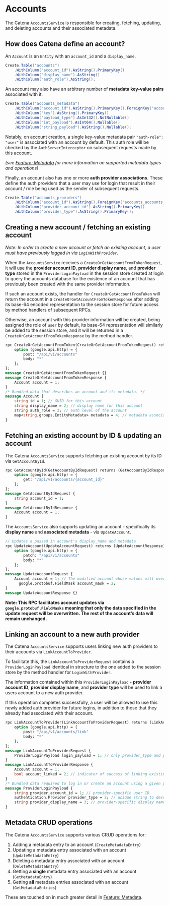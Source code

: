 # Accounts

The Catena `AccountsService` is responsible for creating, fetching, updating, and deleting accounts and their associated metadata.

## How does Catena define an account?

An `Account` is an `Entity` with an `account_id` and a `display_name`.

```csharp
Create.Table("accounts")
    .WithColumn("account_id").AsString().PrimaryKey()
    .WithColumn("display_name").AsString()
    .WithColumn("auth_role").AsString();
```

An account may also have an arbitrary number of **metadata key-value pairs** associated with it.

```csharp
Create.Table("accounts_metadata")
    .WithColumn("account_id").AsString().PrimaryKey().ForeignKey("accounts_accounts_metadata", "accounts", "account_id")
    .WithColumn("key").AsString().PrimaryKey()
    .WithColumn("payload_type").AsInt32().NotNullable()
    .WithColumn("int_payload").AsInt64().Nullable()
    .WithColumn("string_payload").AsString().Nullable();
```

Notably, on account creation, a single key-value metadata pair `"auth-role": "user"` is associated with an account by default. This auth role will be checked by the `AuthServerInterceptor` on subsequent requests made by this account.

*(see [Feature: Metadata](Metadata.md) for more information on supported metadata types and operations)*

Finally, an account also has one or more **auth provider associations**. These define the auth providers that a user may use for login that result in their account / role being used as the sender of subsequent requests.

```csharp
Create.Table("accounts_providers")
    .WithColumn("account_id").AsString().ForeignKey("accounts_accounts_providers", "accounts", "account_id")
    .WithColumn("provider_account_id").AsString().PrimaryKey()
    .WithColumn("provider_type").AsString().PrimaryKey();
```

## Creating a new account / fetching an existing account

*Note: In order to create a new account or fetch an existing account, a user must have previously logged in via `LoginWithProvider`.*

When the `AccountsService` receives a `CreateOrGetAccountFromTokenRequest`, it will use the **provider account ID**, **provider display name**, and **provider type** stored in the `ProviderLoginPayload` in the session store created at login to query the accounts database for the existence of an account that has previously been created with the same provider information.

If such an account exists, the handler for `CreateOrGetAccountFromToken` will return the account in a `CreateOrGetAccountFromTokenResponse` after adding its base-64 encoded representation to the session store for future access by method handlers of subsequent RPCs.

Otherwise, an account with this provider information will be created, being assigned the role of `user` by default, its base-64 representation will similarly be added to the session store, and it will be returned in a `CreateOrGetAccountFromTokenResponse` by the method handler.

```protobuf
rpc CreateOrGetAccountFromToken(CreateOrGetAccountFromTokenRequest) returns (CreateOrGetAccountFromTokenResponse) {
    option (google.api.http) = {
        post: "/api/v1/accounts"
        body: "*"
    };
};
message CreateOrGetAccountFromTokenRequest {}
message CreateOrGetAccountFromTokenResponse {
    Account account = 1;
}
/* Bundled data that describes an account and its metadata. */
message Account {
    string id = 1; // GUID for this account
    string display_name = 2; // display name for this account
    string auth_role = 3; // auth level of the account
    map<string,groups.EntityMetadata> metadata = 4; // metadata associated with the account
}
```

## Fetching an existing account by ID & updating an account

The Catena `AccountsService` supports fetching an existing account by its ID via `GetAccountById`.

```protobuf
rpc GetAccountById(GetAccountByIdRequest) returns (GetAccountByIdResponse) {
    option (google.api.http) = {
        get: "/api/v1/accounts/{account_id}"
    };
};
message GetAccountByIdRequest {
    string account_id = 1;
}
message GetAccountByIdResponse {
    Account account = 1;
}
```

The `AccountsService` also supports updating an account - specifically its **display name** and **associated metadata** - via `UpdateAccount`.

```protobuf
// Updates a passed in account's display_name and metadata 
rpc UpdateAccount(UpdateAccountRequest) returns (UpdateAccountResponse) {
    option (google.api.http) = {
        patch: "/api/v1/accounts"
        body: "*"
    };
};
message UpdateAccountRequest {
    Account account = 1; // The modified account whose values will overwrite those currently in the database
	  google.protobuf.FieldMask account_mask = 2;
}
message UpdateAccountResponse {}
```

**Note: This RPC facilitates account updates via `google.protobuf.FieldMasks` meaning that only the data specified in the update request will be overwritten. The rest of the account’s data will remain unchanged.**

## Linking an account to a new auth provider

The Catena `AccountsService` supports users linking new auth providers to their accounts via `LinkAccountToProvider`.

To facilitate this, the `LinkAccountToProviderRequest` contains a `ProviderLoginPayload` identical in structure to the one added to the session store by the method handler for `LoginWithProvider`.

The information contained within this `ProviderLoginPayload` - **provider account ID**, **provider display name**, and **provider type** will be used to link a users account to a new auth provider.

If this operation completes successfully, a user will be allowed to use this newly added auth provider for future logins, in addition to those that they already had associated with their account.

```protobuf
rpc LinkAccountToProvider(LinkAccountToProviderRequest) returns (LinkAccountToProviderResponse) {
    option (google.api.http) = {
        post: "/api/v1/accounts/link"
        body: "*"
    };
};
message LinkAccountToProviderRequest {
    ProviderLoginPayload login_payload = 1; // only provider_type and provider_display_name required / expected
}
message LinkAccountToProviderResponse {
    Account account = 1;
    bool account_linked = 2; // indicator of success of linking existing account to new auth provider
}
/* Bundled data required to log in or create an account using a given provider. */
message ProviderLoginPayload {
    string provider_account_id = 1; // provider-specific user ID
    authentication.Provider provider_type = 2; // unique string to describe this provider to associate the account with this token
    string provider_display_name = 3; // provider-specific display name of user
}
```

## Metadata CRUD operations

The Catena `AccountsService` supports various CRUD operations for:

1. Adding a metadata entry to an account (`CreateMetadataEntry`)
2. Updating a metadata entry associated with an account (`UpdateMetadataEntry`)
3. Deleting a metadata entry associated with an account (`DeleteMetadataEntry`)
4. Getting **a single** metadata entry associated with an account (`GetMetadataEntry`)
5. Getting **all** metadata entries associated with an account (`GetMetadataEntries`)

These are touched on in much greater detail in [Feature: Metadata](Metadata.md).
